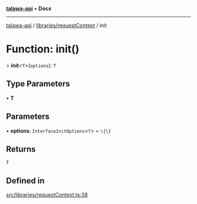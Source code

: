 [**talawa-api**](../../../README.md) • **Docs**

***

[talawa-api](../../../modules.md) / [libraries/requestContext](../README.md) / init

# Function: init()

\> **init**\<`T`\>(`options`): `T`

## Type Parameters

• **T**

## Parameters

• **options**: `InterfaceInitOptions`\<`T`\> = `\{\}`

## Returns

`T`

## Defined in

[src/libraries/requestContext.ts:38](https://github.com/PalisadoesFoundation/talawa-api/blob/2f8fb6988cd34004fbbf76550c8eef691b861a19/src/libraries/requestContext.ts#L38)
